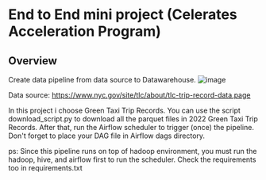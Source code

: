 # End to End mini project (Celerates Acceleration Program)

## Overview
Create data pipeline from data source to Datawarehouse.
![image](https://github.com/hafidzalfrz/cap/assets/37131558/623dd333-04f0-4cfd-82ae-c7ffe4d73573)

Data source:
https://www.nyc.gov/site/tlc/about/tlc-trip-record-data.page

In this project i choose Green Taxi Trip Records. You can use the script download_script.py to download all the parquet files in 2022 Green Taxi Trip Records.
After that, run the Airflow scheduler to trigger (once) the pipeline. Don't forget to place your DAG file in Airflow dags directory.

ps: Since this pipeline runs on top of hadoop environment, you must run the hadoop, hive, and airflow first to run the scheduler. Check the requirements too in requirements.txt

